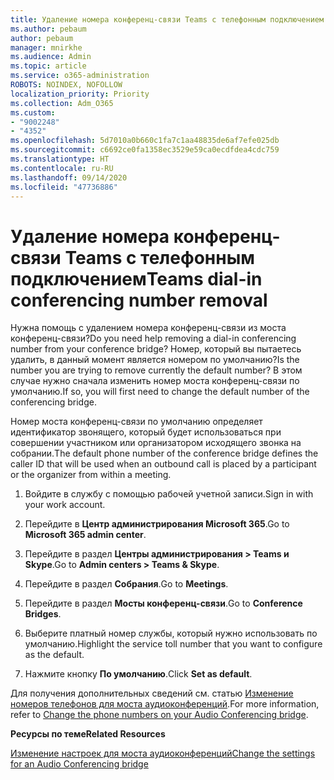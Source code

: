```yaml
---
title: Удаление номера конференц-связи Teams с телефонным подключением
ms.author: pebaum
author: pebaum
manager: mnirkhe
ms.audience: Admin
ms.topic: article
ms.service: o365-administration
ROBOTS: NOINDEX, NOFOLLOW
localization_priority: Priority
ms.collection: Adm_O365
ms.custom:
- "9002248"
- "4352"
ms.openlocfilehash: 5d7010a0b660c1fa7c1aa48835de6af7efe025db
ms.sourcegitcommit: c6692ce0fa1358ec3529e59ca0ecdfdea4cdc759
ms.translationtype: HT
ms.contentlocale: ru-RU
ms.lasthandoff: 09/14/2020
ms.locfileid: "47736886"
---
```

# <a name="teams-dial-in-conferencing-number-removal"></a><span data-ttu-id="f288b-102">Удаление номера конференц-связи Teams с телефонным подключением</span><span class="sxs-lookup"><span data-stu-id="f288b-102">Teams dial-in conferencing number removal</span></span>

<span data-ttu-id="f288b-103">Нужна помощь с удалением номера конференц-связи из моста конференц-связи?</span><span class="sxs-lookup"><span data-stu-id="f288b-103">Do you need help removing a dial-in conferencing number from your conference bridge?</span></span> <span data-ttu-id="f288b-104">Номер, который вы пытаетесь удалить, в данный момент является номером по умолчанию?</span><span class="sxs-lookup"><span data-stu-id="f288b-104">Is the number you are trying to remove currently the default number?</span></span> <span data-ttu-id="f288b-105">В этом случае нужно сначала изменить номер моста конференц-связи по умолчанию.</span><span class="sxs-lookup"><span data-stu-id="f288b-105">If so, you will first need to change the default number of the conferencing bridge.</span></span>

<span data-ttu-id="f288b-106">Номер моста конференц-связи по умолчанию определяет идентификатор звонящего, который будет использоваться при совершении участником или организатором исходящего звонка на собрании.</span><span class="sxs-lookup"><span data-stu-id="f288b-106">The default phone number of the conference bridge defines the caller ID that will be used when an outbound call is placed by a participant or the organizer from within a meeting.</span></span>

1. <span data-ttu-id="f288b-107">Войдите в службу с помощью рабочей учетной записи.</span><span class="sxs-lookup"><span data-stu-id="f288b-107">Sign in with your work account.</span></span>

2. <span data-ttu-id="f288b-108">Перейдите в **Центр администрирования Microsoft 365**.</span><span class="sxs-lookup"><span data-stu-id="f288b-108">Go to **Microsoft 365 admin center**.</span></span>

3. <span data-ttu-id="f288b-109">Перейдите в раздел **Центры администрирования > Teams и Skype**.</span><span class="sxs-lookup"><span data-stu-id="f288b-109">Go to **Admin centers > Teams & Skype**.</span></span>

4. <span data-ttu-id="f288b-110">Перейдите в раздел **Собрания**.</span><span class="sxs-lookup"><span data-stu-id="f288b-110">Go to **Meetings**.</span></span>

5. <span data-ttu-id="f288b-111">Перейдите в раздел **Мосты конференц-связи**.</span><span class="sxs-lookup"><span data-stu-id="f288b-111">Go to **Conference Bridges**.</span></span>

6. <span data-ttu-id="f288b-112">Выберите платный номер службы, который нужно использовать по умолчанию.</span><span class="sxs-lookup"><span data-stu-id="f288b-112">Highlight the service toll number that you want to configure as the default.</span></span>

7. <span data-ttu-id="f288b-113">Нажмите кнопку **По умолчанию**.</span><span class="sxs-lookup"><span data-stu-id="f288b-113">Click **Set as default**.</span></span>

<span data-ttu-id="f288b-114">Для получения дополнительных сведений см. статью [Изменение номеров телефонов для моста аудиоконференций](https://docs.microsoft.com/microsoftteams/change-the-phone-numbers-on-your-audio-conferencing-bridge).</span><span class="sxs-lookup"><span data-stu-id="f288b-114">For more information, refer to [Change the phone numbers on your Audio Conferencing bridge](https://docs.microsoft.com/microsoftteams/change-the-phone-numbers-on-your-audio-conferencing-bridge).</span></span>

<span data-ttu-id="f288b-115">**Ресурсы по теме**</span><span class="sxs-lookup"><span data-stu-id="f288b-115">**Related Resources**</span></span>

[<span data-ttu-id="f288b-116">Изменение настроек для моста аудиоконференций</span><span class="sxs-lookup"><span data-stu-id="f288b-116">Change the settings for an Audio Conferencing bridge</span></span>](https://docs.microsoft.com/microsoftteams/change-the-settings-for-an-audio-conferencing-bridge)

